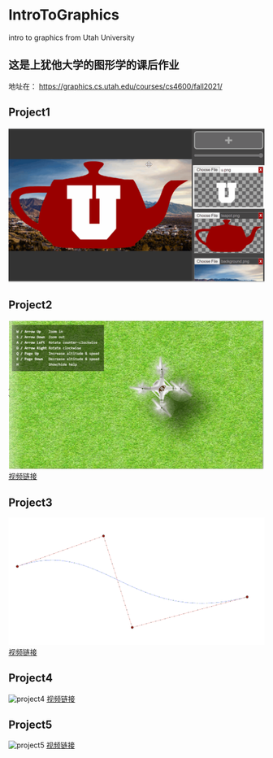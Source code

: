 # IntroToGraphics
intro to graphics from Utah University

## 这是上犹他大学的图形学的课后作业  
地址在：
https://graphics.cs.utah.edu/courses/cs4600/fall2021/
  

## Project1
![project1](/images/project1.gif)

## Project2
![project2](/images/project2.png)
[视频链接](https://www.bilibili.com/video/BV1Er4y1H7af/)

## Project3
![project3](/images/project3.png)
[视频链接](https://www.bilibili.com/video/BV1sY4y1h74q/)

## Project4
![project4](/images/project4.gif)
[视频链接](https://www.bilibili.com/video/BV1KS4y1N7vs/)

## Project5
![project5](/images/project5.gif)
[视频链接](https://www.bilibili.com/video/BV15B4y1U7j8/)



